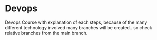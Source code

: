 # Devops
Devops Course with explanation of each steps, because of the many different technology involved 
many branches will be created.. so check relative branches from the main branch.
